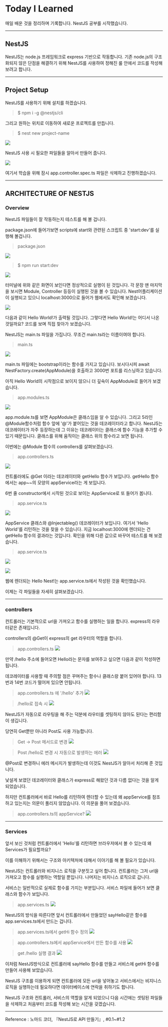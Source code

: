 # Today I Learned

매일 배운 것을 정리하며 기록합니다. NestJS 공부를 시작했습니다.

---

## NestJS

NestJS는 node.js 프레임워크로 express 기반으로 작동합니다.
기존 node.js의 구조화되지 않은 단점을 해결하기 위해 NestJS를 사용하여 정해진 룰 안에서 코드를 작성해 보려고 합니다.

---

## Project Setup

NestJS를 사용하기 위해 설치를 하겠습니다.

> $ npm i -g @nestjs/cli

그리고 원하는 위치로 이동하여 새로운 프로젝트를 만듭니다.

> $ nest new project-name

![](https://images.velog.io/images/qmasem/post/7df34d74-5584-4bd9-a703-de94ef9b9e2c/%E1%84%89%E1%85%B3%E1%84%8F%E1%85%B3%E1%84%85%E1%85%B5%E1%86%AB%E1%84%89%E1%85%A3%E1%86%BA%202021-04-18%20%E1%84%8B%E1%85%A9%E1%84%8C%E1%85%A5%E1%86%AB%2012.41.32.png)

NestJS 사용 시 필요한 파일들을 알아서 만들어 줍니다.

![](https://images.velog.io/images/qmasem/post/b8dc44b8-3aac-4a14-a48e-ac5e629efb2e/%E1%84%89%E1%85%B3%E1%84%8F%E1%85%B3%E1%84%85%E1%85%B5%E1%86%AB%E1%84%89%E1%85%A3%E1%86%BA%202021-04-18%20%E1%84%8B%E1%85%A9%E1%84%8C%E1%85%A5%E1%86%AB%2012.48.45.png)

여기서 학습을 위해 잠시 app.controller.spec.ts 파일은 삭제하고 진행하겠습니다.

---

## ARCHITECTURE OF NESTJS

### Overview

NestJS 파일들이 잘 작동하는지 테스트를 해 볼 겁니다.

package.json에 들어가보면 scripts에 start와 관련된 스크립트 중 'start:dev'를 실행해 볼겁니다.

> package.json

![](https://images.velog.io/images/qmasem/post/e5ab4b40-0a0f-4c2a-922c-d8adbe2f9754/%E1%84%89%E1%85%B3%E1%84%8F%E1%85%B3%E1%84%85%E1%85%B5%E1%86%AB%E1%84%89%E1%85%A3%E1%86%BA%202021-04-18%20%E1%84%8B%E1%85%A9%E1%84%8C%E1%85%A5%E1%86%AB%2012.55.14.png)

> $ npm run start:dev

![](https://images.velog.io/images/qmasem/post/4837b173-3d4b-43ba-bfaa-bcedac5af72d/%E1%84%89%E1%85%B3%E1%84%8F%E1%85%B3%E1%84%85%E1%85%B5%E1%86%AB%E1%84%89%E1%85%A3%E1%86%BA%202021-04-18%20%E1%84%8B%E1%85%A9%E1%84%8C%E1%85%A5%E1%86%AB%2012.58.59.png)

터미널에 위와 같은 화면이 보인다면 정상적으로 실행이 된 것입니다.
각 문장 맨 마지막을 보시면 Module, Controller 등등이 실행된 것을 볼 수 있습니다.
Nest어플리케이션이 실행되고 있으니 localhost:3000으로 들어가 웹에서도 확인해 보겠습니다.

![](https://images.velog.io/images/qmasem/post/0126046d-8039-48ef-9e9f-73f7cab161ce/%E1%84%89%E1%85%B3%E1%84%8F%E1%85%B3%E1%84%85%E1%85%B5%E1%86%AB%E1%84%89%E1%85%A3%E1%86%BA%202021-04-18%20%E1%84%8B%E1%85%A9%E1%84%8C%E1%85%A5%E1%86%AB%201.01.35.png)

다음과 같이 Hello World!가 출력될 것입니다.
그렇다면 Hello World!는 어디서 나온 것일까요?
코드를 보며 직접 찾아가 보겠습니다.

NestJS는 main.ts 파일을 가집니다.
무조건 main.ts라는 이름이여야 합니다.

> main.ts

![](https://images.velog.io/images/qmasem/post/34228ad9-7766-4b6b-8d86-9f644c3deefc/%E1%84%89%E1%85%B3%E1%84%8F%E1%85%B3%E1%84%85%E1%85%B5%E1%86%AB%E1%84%89%E1%85%A3%E1%86%BA%202021-04-18%20%E1%84%8B%E1%85%A9%E1%84%8C%E1%85%A5%E1%86%AB%201.04.07.png)

main.ts 파일에는 bootstrap이라는 함수를 가지고 있습니다.
보시다시피 await NestFactory.create(AppModule)을 호출하고 3000번 포트를 리스닝하고 있습니다.

아직 Hello World의 시작점으로 보이지 않으니 더 깊숙이 AppModule로 들어가 보겠습니다.

> app.modules.ts

![](https://images.velog.io/images/qmasem/post/ab5cf55c-6397-46d7-8633-87291bff6a17/%E1%84%89%E1%85%B3%E1%84%8F%E1%85%B3%E1%84%85%E1%85%B5%E1%86%AB%E1%84%89%E1%85%A3%E1%86%BA%202021-04-18%20%E1%84%8B%E1%85%A9%E1%84%8C%E1%85%A5%E1%86%AB%201.07.18.png)

app.module.ts를 보면 AppModule은 클래스임을 알 수 있습니다.
그리고 5라인 @Module함수처럼 함수 앞에 '@'가 붙어있는 것을 데코레이터라고 합니다.
NestJS는 데코레이터가 자주 등장하는데 그 이유는 데코레이터는 클래스에 함수 기능을 추가할 수 있기 때문입니다.
클래스를 위해 움직이는 클래스 위의 함수라고 보면 됩니다.

이번에는 @Module 함수의 controllers를 살펴보겠습니다.

> app.controllers.ts

![](https://images.velog.io/images/qmasem/post/00e44c26-c08b-4956-99bc-8c04a9ba1e5a/%E1%84%89%E1%85%B3%E1%84%8F%E1%85%B3%E1%84%85%E1%85%B5%E1%86%AB%E1%84%89%E1%85%A3%E1%86%BA%202021-04-18%20%E1%84%8B%E1%85%A9%E1%84%8C%E1%85%A5%E1%86%AB%201.15.00.png)

컨트롤러에도 @Get 이라는 데코레이터와 getHello 함수가 보입니다.
getHello 함수에서는 app~~의 모양의 appService라는 게 보입니다.

6번 줄 constructor에서 시작된 것으로 보이는 AppService로 또 들어가 봅니다.

> app.service.ts

![](https://images.velog.io/images/qmasem/post/19c7db94-e468-4dd0-9bfb-db399619d565/%E1%84%89%E1%85%B3%E1%84%8F%E1%85%B3%E1%84%85%E1%85%B5%E1%86%AB%E1%84%89%E1%85%A3%E1%86%BA%202021-04-18%20%E1%84%8B%E1%85%A9%E1%84%8C%E1%85%A5%E1%86%AB%201.19.33.png)

AppService 클래스와 @Injectableg() 데코레이터가 보입니다.
여기서 'Hello World'를 리턴하는 것을 찾을 수 있습니다.
지금 localhost:3000에 렌더되는 건 getHello 함수의 결과라는 것입니다.
확인을 위해 다른 값으로 바꾸어 테스트를 해 보겠습니다.

> app.service.ts

![](https://images.velog.io/images/qmasem/post/ed50b7ce-5c92-4724-bc1c-f9f0ca1160fe/%E1%84%89%E1%85%B3%E1%84%8F%E1%85%B3%E1%84%85%E1%85%B5%E1%86%AB%E1%84%89%E1%85%A3%E1%86%BA%202021-04-18%20%E1%84%8B%E1%85%A9%E1%84%8C%E1%85%A5%E1%86%AB%201.22.14.png)

![](https://images.velog.io/images/qmasem/post/bc541139-edbd-41fd-9def-61dca3cce430/%E1%84%89%E1%85%B3%E1%84%8F%E1%85%B3%E1%84%85%E1%85%B5%E1%86%AB%E1%84%89%E1%85%A3%E1%86%BA%202021-04-18%20%E1%84%8B%E1%85%A9%E1%84%8C%E1%85%A5%E1%86%AB%201.22.47.png)

웹에 렌더되는 Hello Nest!는 app.service.ts에서 작성된 것을 확인했습니다.

이제는 각 파일들을 자세히 살펴보겠습니다.

---

### controllers

컨트롤러는 기본적으로 url을 가져오고 함수를 실행하는 일을 합니다.
express의 라우터같은 존재입니다.

controllers의 @Get이 express의 get 라우터의 역할을 합니다.

> app.controllers.ts
> ![](https://images.velog.io/images/qmasem/post/06794f48-d2c8-4653-a8e3-8944f3d8fc07/%E1%84%89%E1%85%B3%E1%84%8F%E1%85%B3%E1%84%85%E1%85%B5%E1%86%AB%E1%84%89%E1%85%A3%E1%86%BA%202021-04-18%20%E1%84%8B%E1%85%A9%E1%84%92%E1%85%AE%204.38.55.png)

만약 /hello 주소에 들어오면 Hello라는 문자를 보여주고 싶으면 다음과 같이 작성하면 됩니다.

데코레이터를 사용할 때 주의할 점은 꾸며주는 함수나 클래스랑 붙어 있어야 합니다.
13번과 14번 코드가 떨어져 있으면 안됩니다.

> app.controllers.ts 에 '/hello' 추가
> ![](https://images.velog.io/images/qmasem/post/4b47905f-5731-4ede-a854-3a8a55cfa05e/%E1%84%89%E1%85%B3%E1%84%8F%E1%85%B3%E1%84%85%E1%85%B5%E1%86%AB%E1%84%89%E1%85%A3%E1%86%BA%202021-04-18%20%E1%84%8B%E1%85%A9%E1%84%92%E1%85%AE%204.41.52.png)

> /hello로 접속 시
> ![](https://images.velog.io/images/qmasem/post/2f40806e-2177-4484-91a9-8000d988188d/%E1%84%89%E1%85%B3%E1%84%8F%E1%85%B3%E1%84%85%E1%85%B5%E1%86%AB%E1%84%89%E1%85%A3%E1%86%BA%202021-04-18%20%E1%84%8B%E1%85%A9%E1%84%92%E1%85%AE%204.45.09.png)

NestJS가 자동으로 라우팅을 해 주는 덕분에 라우터를 셋팅하지 않아도 된다는 편리함이 생깁니다.

당연히 Get뿐만 아니라 Post도 사용 가능합니다.

> Get -> Post 메서드로 변경
> ![](https://images.velog.io/images/qmasem/post/a533a41d-8fc3-4275-88f5-b9fda15a1051/%E1%84%89%E1%85%B3%E1%84%8F%E1%85%B3%E1%84%85%E1%85%B5%E1%86%AB%E1%84%89%E1%85%A3%E1%86%BA%202021-04-18%20%E1%84%8B%E1%85%A9%E1%84%92%E1%85%AE%204.47.34.png)

> Post /hello로 변경 시 자동으로 발생하는 에러
> ![](https://images.velog.io/images/qmasem/post/bf235ca5-a592-4d97-b57d-fa7836c5e827/%E1%84%89%E1%85%B3%E1%84%8F%E1%85%B3%E1%84%85%E1%85%B5%E1%86%AB%E1%84%89%E1%85%A3%E1%86%BA%202021-04-18%20%E1%84%8B%E1%85%A9%E1%84%92%E1%85%AE%204.48.49.png)

@Post로 변경하니 에러 메시지가 발생하는데 이것도 NestJS가 알아서 처리해 준 것입니다.

낯설게 보였던 데코레이터와 클래스가 express로 해왔던 것과 다름 없다는 것을 알게 되었습니다.

하지만 컨트롤러에서 바로 Hello를 리턴하여 렌더할 수 있는데 왜 appService를 참조하고 있는지는 의문이 풀리지 않았습니다.
이 의문을 풀어 보겠습니다.

> app.controllers.ts의 appService?
> ![](https://images.velog.io/images/qmasem/post/8d021a72-38d4-42e6-97cf-3994935f2e20/image.png)

---

### Services

앞서 보신 것처럼 컨트롤러에서 'Hello'를 리턴하면 브라우저에서 볼 수 있는데 왜 Services가 필요할까요?

이를 이해하기 위해서는 구조와 아키텍처에 대해서 이야기를 해 볼 필요가 있습니다.

NestJS는 컨트롤러와 비지니스 로직을 구분짓고 싶어 합니다.
컨트롤러는 그저 url을 가져오고 함수를 실행하는 역할일 뿐입니다.
나머지는 비지니스 로직으로 갑니다.

서비스는 일반적으로 실제로 함수를 가지는 부분입니다.
서비스 파일에 들어가 보면 클래스와 함수가 보입니다.

> app.services.ts
> ![](https://images.velog.io/images/qmasem/post/6f5d407c-3607-4776-b111-b6be0a99d767/%E1%84%89%E1%85%B3%E1%84%8F%E1%85%B3%E1%84%85%E1%85%B5%E1%86%AB%E1%84%89%E1%85%A3%E1%86%BA%202021-04-18%20%E1%84%8B%E1%85%A9%E1%84%92%E1%85%AE%204.57.13.png)

NestJS의 방식을 따른다면 앞서 컨트롤러에서 만들었던 sayHello같은 함수를 app.services.ts에서 만드는 겁니다.

> app.services.ts에서 getHi 함수 정의
> ![](https://images.velog.io/images/qmasem/post/00fcad4d-727b-4dc6-aefb-0a9fac394e21/%E1%84%89%E1%85%B3%E1%84%8F%E1%85%B3%E1%84%85%E1%85%B5%E1%86%AB%E1%84%89%E1%85%A3%E1%86%BA%202021-04-18%20%E1%84%8B%E1%85%A9%E1%84%92%E1%85%AE%204.59.52.png)

> app.controllers.ts에서 appService에서 만든 함수를 사용
> ![](https://images.velog.io/images/qmasem/post/951d42fc-7d04-4a0b-8d68-59435b092d3b/%E1%84%89%E1%85%B3%E1%84%8F%E1%85%B3%E1%84%85%E1%85%B5%E1%86%AB%E1%84%89%E1%85%A3%E1%86%BA%202021-04-18%20%E1%84%8B%E1%85%A9%E1%84%92%E1%85%AE%205.01.53.png)

> get /hello 실행 결과
> ![](https://images.velog.io/images/qmasem/post/574f6327-a9a2-4b65-98c0-b58604fe031d/%E1%84%89%E1%85%B3%E1%84%8F%E1%85%B3%E1%84%85%E1%85%B5%E1%86%AB%E1%84%89%E1%85%A3%E1%86%BA%202021-04-18%20%E1%84%8B%E1%85%A9%E1%84%92%E1%85%AE%205.02.41.png)

이처럼 NestJS방식으로 컨트롤러에 sayHello 함수를 만들고
서비스에 getHi 함수를 만들어 사용해 보았습니다.

NestJS 구조를 이용하게 되면 컨트롤러에 모든 url을 넣어놓고
서비스에서는 비지니스 로직을 실행하는데 필요하다면 데이터베이스에 연락을 취하기도 합니다.

NestJS 구조와 컨트롤러, 서비스의 역할을 알게 되었으니 다음 시간에는 셋팅된 파일들을 삭제하고 처음부터 코드를 작성해 보는 시간을 갖겠습니다.

---

Reference : 노마드 코더, 『NestJS로 API 만들기』, #0.1~#1.2
